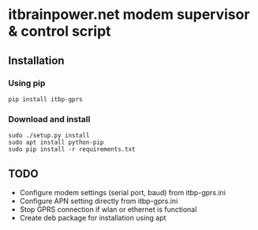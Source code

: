 # itbrainpower.net modem supervisor & control script

## Installation

### Using pip
    pip install itbp-gprs
    
### Download and install 
    sudo ./setup.py install
    sudo apt install python-pip
    sudo pip install -r requirements.txt

## TODO
 * Configure modem settings (serial port, baud) from itbp-gprs.ini
 * Configure APN setting directly from itbp-gprs.ini
 * Stop GPRS connection if wlan or ethernet is functional
 * Create deb package for installation using apt
